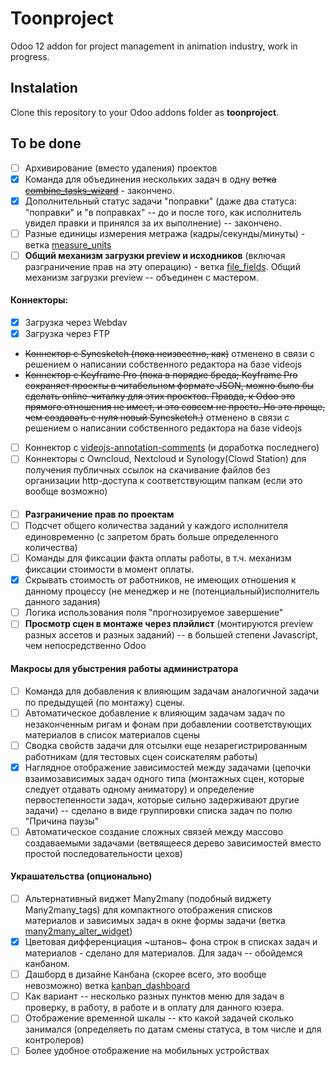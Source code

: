 # Toonproject

Odoo 12 addon for project management in animation industry,
work in progress.

## Instalation

Clone this repository to your Odoo addons folder as **toonproject**.

## To be done

* [ ] Архивирование (вместо удаления) проектов
* [x] Команда для объединения нескольких задач в одну ~~ветка [combine_tasks_wizard](../../tree/combine_tasks_wizard)~~ - закончено.
* [x] Дополнительный статус задачи "поправки" (даже два статуса: "поправки" и "в поправках" -- до и после того, как исполнитель увидел правки и принялся за их выполнение) -- закончено.
* [ ] Разные единицы измерения метража (кадры/секунды/минуты) - ветка [measure_units](../../tree/measure_units)
* [ ] **Общий механизм загрузки preview и исходников** (включая разграничение прав на эту операцию) - ветка [file_fields](../../tree/file_fields). Общий механизм загрузки preview -- объединен с мастером.
#### Коннекторы:
  * [x] Загрузка через Webdav
  * [x] Загрузка через FTP
  * ~~Коннектор с Syncsketch (пока неизвестно, как)~~ отменено в связи с решением о написании собственного редактора на базе videojs
  * ~~Коннектор с Keyframe Pro (пока в порядке бреда; Keyframe Pro сохраняет проекты в читабельном формате JSON, можно было бы сделать online-читалку для этих проектов. Правда, к Odoo это прямого отношения не имеет, и это совсем не просто. Но это проще, чем создавать с нуля новый Syncsketch.)~~ отменено в связи с решением о написании собственного редактора на базе videojs
  * [ ] Коннектор с [videojs-annotation-comments](https://github.com/contently/videojs-annotation-comments) (и доработка последнего)
  * [ ] Коннекторы с Owncloud, Nextcloud и Synology(Clowd Station) для получения публичных ссылок на скачивание файлов без организации http-доступа к соответствующим папкам (если это вообще возможно)
  
####
* [ ] **Разграничение прав по проектам**
* [ ] Подсчет общего количества заданий у каждого исполнителя единовременно (с запретом брать больше определенного количества)
* [ ] Команды для фиксации факта оплаты работы, в т.ч. механизм фиксации стоимости в момент оплаты.
* [x] Скрывать стоимость от работников, не имеющих отношения к данному процессу (не менеджер и не (потенциальный)исполнитель данного задания)
* [ ] Логика использования поля "прогнозируемое завершение"
* [ ] **Просмотр сцен в монтаже через плэйлист** (монтируются preview разных ассетов и разных заданий) -- в большей степени Javascript, чем непосредственно Odoo

#### Макросы для убыстрения работы администратора
* [ ] Команда для добавления к влияющим задачам аналогичной задачи по предыдущей (по монтажу) сцены. 
* [ ] Автоматическое добавление к влияющим задачам задач по незаконченным ригам и фонам при добавлении соответствующих материалов в список материалов сцены
* [ ] Сводка свойств задачи для отсылки еще незарегистрированным работникам (для тестовых сцен соискателям работы)
* [x] Наглядное отображение зависимостей между задачами (цепочки взаимозависимых задач одного типа (монтажных сцен, которые следует отдавать одному аниматору) и определение первостепенности задач, которые сильно задерживают другие задачи) -- сделано в виде группировки списка задач по полю "Причина паузы"
* [ ] Автоматическое создание сложных связей между массово создаваемыми задачами (ветвящееся дерево зависимостей вместо простой последовательности цехов)

#### Украшательства (опционально)
* [ ] Альтернативный виджет Many2many (подобный виджету Many2many_tags) для компактного отображения списков материалов и зависимых задач в окне формы задачи (ветка [many2many_alter_widget](../../tree/many2many_alter_widget))
* [x] Цветовая дифференциация ~штанов~ фона строк в списках задач и материалов - сделано для материалов. Для задач -- обойдемся канбаном.
* [ ] Дашборд в дизайне Канбана (скорее всего, это вообще невозможно) ветка [kanban_dashboard](../../tree/kanban_dashboard)
* [ ] Как вариант -- несколько разных пунктов меню для задач в проверку, в работу, в работе и в оплату для данного юзера. 
* [ ] Отображение временной шкалы -- кто какой задачей сколько занимался (определяеть по датам смены статуса, в том числе и для контролеров)
* [ ] Более удобное отображение на мобильных устройствах
